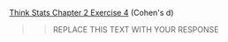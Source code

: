 [Think Stats Chapter 2 Exercise 4](http://greenteapress.com/thinkstats2/html/thinkstats2003.html#toc24) (Cohen's d)

>> REPLACE THIS TEXT WITH YOUR RESPONSE
